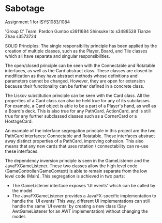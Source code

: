 # Sabotage
Assignment 1 for ISYS1083/1084

'Group C' Team:
Pardon Gumbo	s3611684
Shinsuke Ito	s3488528
Tianze Zhao		s3573724

SOLID Principles:
The single responsibility principle has been applied by the creation of multiple classes, such as the Player, Board, and Tile classes which all have separate and singular responsibilities.

The open/closed principle can be seen with the Connectable and Rotatable interfaces, as well as the Card abstract class. These classes are closed to modification as they have abstract methods whose definitions and parameters cannot be changed. However, they are open for extension because their functionality can be further defined in a concrete class.

The Liskov substitution principle can be seen with the Card class. All the properties of a Card class can also be held true for any of its subclasses. For example, a Card object is able to be a part of a Player's hand, as well as a Board's deck. This is also true for any PathCard, ActionCard, and is still true for any further subclassed classes such as a CornerCard or a HostageCard.

An example of the interface segregation principle in this project are the two PathCard interfaces: Connectable and Rotatable. These interfaces abstract away distinct properties of a PathCard, improving cohesion. This also means that any new cards that uses rotation / connectability can re-use these interfaces.

The dependency inversion principle is seen in the GameListener and the JavaFXGameListener. These two classes allow the high level code (GameController/GameContext) is able to remain separate from the low level code (Main). This segregation is achieved in two parts:
 - The GameListener interface exposes 'UI events' which can be called by the model
 - The JavaFXGameListener provides a JavaFX-specific implementation to handle the 'UI events'
This way, different UI implementations can still handle the same 'UI events' by creating a new class (Say AwtGameListener for an AWT implementation) without changing the model.